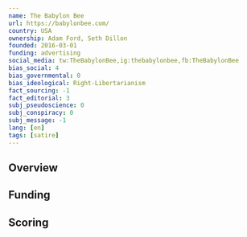 ```yaml
---
name: The Babylon Bee
url: https://babylonbee.com/
country: USA
ownership: Adam Ford, Seth Dillon
founded: 2016-03-01
funding: advertising
social_media: tw:TheBabylonBee,ig:thebabylonbee,fb:TheBabylonBee
bias_social: 4
bias_governmental: 0
bias_ideological: Right-Libertarianism
fact_sourcing: -1
fact_editorial: 3
subj_pseudoscience: 0
subj_conspiracy: 0
subj_message: -1
lang: [en]
tags: [satire]
---
```


## Overview

## Funding

## Scoring
